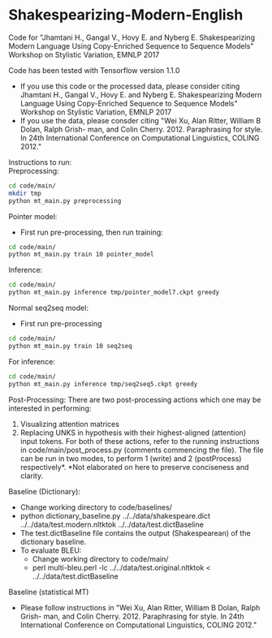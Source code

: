 # Shakespearizing-Modern-English
Code for "Jhamtani H., Gangal V., Hovy E. and Nyberg E. Shakespearizing Modern Language Using Copy-Enriched Sequence to Sequence Models"  Workshop on Stylistic Variation, EMNLP 2017

Code has been tested with Tensorflow version 1.1.0
- If you use this code or the processed data, please consider citing Jhamtani H., Gangal V., Hovy E. and Nyberg E. Shakespearizing Modern Language Using Copy-Enriched Sequence to Sequence Models"  Workshop on Stylistic Variation, EMNLP 2017
- If you use the data, please consder citing "Wei Xu, Alan Ritter, William B Dolan, Ralph Grish- man, and Colin Cherry. 2012. Paraphrasing for style. In 24th International Conference on Computational Linguistics, COLING 2012."

Instructions to run: </br>
Preprocessing:
```bash
cd code/main/
mkdir tmp
python mt_main.py preprocessing
```

Pointer model: 
- First run pre-processing, then run training:
```bash
cd code/main/
python mt_main.py train 10 pointer_model
```
Inference:
```bash
cd code/main/
python mt_main.py inference tmp/pointer_model7.ckpt greedy
```

Normal seq2seq model: 
- First run pre-processing
```bash
cd code/main/
python mt_main.py train 10 seq2seq
```
For inference:
```bash
cd code/main/
python mt_main.py inference tmp/seq2seq5.ckpt greedy
```

Post-Processing:
There are two post-processing actions which one may be interested in performing:
1. Visualizing attention matrices
2. Replacing UNKS in hypothesis with their highest-aligned (attention) input tokens.
For both of these actions, refer to the running instructions in code/main/post_process.py (comments commencing the file). The file can be run in two modes, to perform 1 (write) and 2 (postProcess) respectively*.
*Not elaborated on here to preserve conciseness and clarity.


Baseline (Dictionary):
- Change working directory to code/baselines/
- python dictionary_baseline.py ../../data/shakespeare.dict ../../data/test.modern.nltktok ../../data/test.dictBaseline
- The test.dictBaseline file contains the output (Shakespearean) of the dictionary baseline.
- To evaluate BLEU: 
  - Change working directory to code/main/
  - perl multi-bleu.perl -lc ../../data/test.original.nltktok < ../../data/test.dictBaseline

Baseline (statistical MT)
- Please follow instructions in "Wei Xu, Alan Ritter, William B Dolan, Ralph Grish- man, and Colin Cherry. 2012. Paraphrasing for style. In 24th International Conference on Computational Linguistics, COLING 2012."
